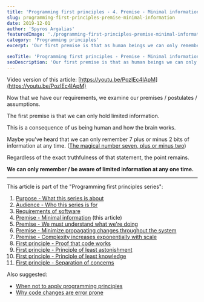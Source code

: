 ```yaml
---
title: 'Programming first principles - 4. Premise - Minimal information'
slug: programming-first-principles-premise-minimal-information
date: 2019-12-01
author: 'Spyros Argalias'
featuredImage: './programming-first-principles-premise-minimal-information.png'
category: 'Programming principles'
excerpt: 'Our first premise is that as human beings we can only remember so much. To work effectively we need to minimize the information we need to keep in mind.'

seoTitle: 'Programming first principles - Premise - Minimal information'
seoDescription: 'Our first premise is that as human beings we can only remember so much. To work effectively we need to minimize the information we need to keep in mind.'
---
```


Video version of this article: [https://youtu.be/PozIEc4IApM](https://youtu.be/PozIEc4IApM)

Now that we have our requirements, we examine our premises / postulates / assumptions.

The first premise is that we can only hold limited information.

This is a consequence of us being human and how the brain works.

Maybe you've heard that we can only remember 7 plus or minus 2 bits of information at any time. ([The magical number seven, plus or minus two](https://en.wikipedia.org/wiki/The_Magical_Number_Seven,_Plus_or_Minus_Two))

Regardless of the exact truthfulness of that statement, the point remains.

**We can only remember / be aware of limited information at any one time.**

---

This article is part of the "Programming first principles series":

1. [Purpose - What this series is about](/blog/programming-first-principles-purpose-what-this-series-is-about/)
2. [Audience - Who this series is for](/blog/programming-first-principles-audience-who-this-series-is-for/)
3. [Requirements of software](/blog/programming-first-principles-requirements-of-software/)
4. [Premise - Minimal information](/blog/programming-first-principles-premise-minimal-information/) (this article)
5. [Premise - We must understand what we're doing](/blog/programming-first-principles-premise-we-must-understand-what-were-doing/)
6. [Premise - Minimize propagating changes throughout the system](/blog/programming-first-principles-premise-minimize-propagating-changes/)
7. [Premise - Complexity increases exponentially with scale](/blog/programming-first-principles-premise-complexity-increases-exponentially-with-scale/)
8. [First principle - Proof that code works](/blog/programming-first-principles-first-principle-proof-that-code-works/)
9. [First principle - Principle of least astonishment](/blog/programming-first-principles-first-principle-principle-of-least-astonishment/)
10. [First principle - Principle of least knowledge](/blog/programming-first-principles-first-principle-principle-of-least-knowledge/)
11. [First principle - Separation of concerns](/blog/programming-first-principles-first-principle-separation-of-concerns/)

Also suggested:

- [When not to apply programming principles](/blog/when-not-to-apply-programming-principles/)
- [Why code changes are error prone](/blog/why-code-changes-are-error-prone/)
